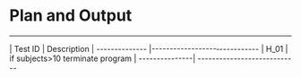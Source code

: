 # Plan and Output

------------------------------------------
| Test ID  |    Description  |
-------------- |------------------‐-----------
|  H_01    | if subjects>10 terminate program | 
---------------| ----------------------------